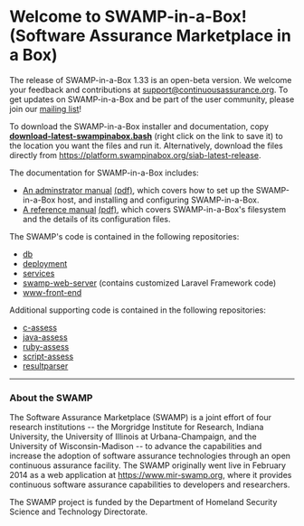 # Welcome to SWAMP-in-a-Box! (Software Assurance Marketplace in a Box)

The release of SWAMP-in-a-Box 1.33 is an open-beta version. We welcome your
feedback and contributions at support@continuousassurance.org. To get
updates on SWAMP-in-a-Box and be part of the user community, please join our
[mailing list](https://lists.cosalab.org/mailman/listinfo/swampinabox "SWAMP Mailing List")!

To download the SWAMP-in-a-Box installer and documentation, copy
**[download-latest-swampinabox.bash](https://raw.githubusercontent.com/mirswamp/deployment/master/swampinabox/distribution/util/download-latest-swampinabox.bash)** (right click on the link to save it)
to the location you want the files and run it.
Alternatively, download the files directly from <https://platform.swampinabox.org/siab-latest-release>.

The documentation for SWAMP-in-a-Box includes:

- [An adminstrator manual](https://platform.swampinabox.org/siab-latest-release/administrator_manual.html)
  [(pdf)](https://platform.swampinabox.org/siab-latest-release/administrator_manual.pdf),
  which covers how to set up the SWAMP-in-a-Box host, and installing and configuring SWAMP-in-a-Box.
- [A reference manual](https://platform.swampinabox.org/siab-latest-release/reference_manual.html)
  [(pdf)](https://platform.swampinabox.org/siab-latest-release/reference_manual.pdf),
  which covers SWAMP-in-a-Box's filesystem and the details of its configuration files.

The SWAMP's code is contained in the following repositories:

- [db](https://github.com/mirswamp/db)
- [deployment](https://github.com/mirswamp/deployment)
- [services](https://github.com/mirswamp/services)
- [swamp-web-server](https://github.com/mirswamp/swamp-web-server) (contains customized Laravel Framework code)
- [www-front-end](https://github.com/mirswamp/www-front-end)

Additional supporting code is contained in the following repositories:

- [c-assess](https://github.com/mirswamp/c-assess)
- [java-assess](https://github.com/mirswamp/java-assess)
- [ruby-assess](https://github.com/mirswamp/ruby-assess)
- [script-assess](https://github.com/mirswamp/script-assess)
- [resultparser](https://github.com/mirswamp/resultparser)

----------------------------------------------------------------------------

### About the SWAMP

The Software Assurance Marketplace (SWAMP) is a joint effort of four
research institutions -- the Morgridge Institute for Research, Indiana
University, the University of Illinois at Urbana-Champaign, and the
University of Wisconsin-Madison -- to advance the capabilities and increase
the adoption of software assurance technologies through an open continuous
assurance facility. The SWAMP originally went live in February 2014 as a web
application at <https://www.mir-swamp.org>, where it provides continuous
software assurance capabilities to developers and researchers.

The SWAMP project is funded by the Department of Homeland Security Science
and Technology Directorate.
